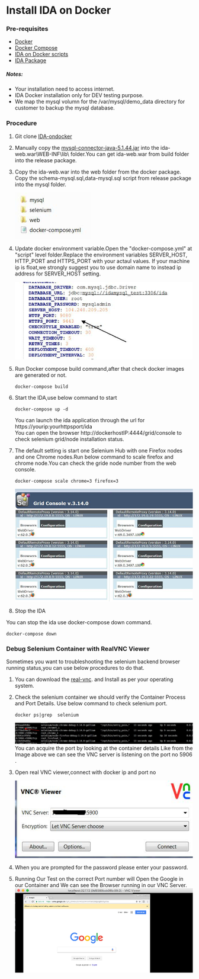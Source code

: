 # Install IDA on Docker

### Pre-requisites

* [Docker](https://docs.docker.com/install/)   
* [Docker Compose](https://docs.docker.com/compose/install/)  
* [IDA on Docker scripts](https://github.com/sdc-china/IDA-ondocker)   
* [IDA Package](https://ibm.ent.box.com/folder/49559338541)    

##### Notes:
- Your installation need to access internet. 
- IDA Docker installation only for DEV testing purpose.       
- We map the mysql volumn for the /var/mysql/demo_data directory for customer to backup the mysql database.     


### Procedure

1. Git clone [IDA-ondocker](https://github.com/sdc-china/IDA-ondocker) 

2. Manually copy the [mysql-connector-java-5.1.44.jar](http://central.maven.org/maven2/mysql/mysql-connector-java/5.1.44/mysql-connector-java-5.1.44.jar) into the ida-web.war\WEB-INF\lib\ folder.You can get ida-web.war from  build folder into the release package.  

3. Copy the ida-web.war into the web folder from the docker package. Copy the schema-mysql.sql,data-mysql.sql script from release package into the mysql folder.   

    ![dockerpackage]
 
    
4. Update docker environment variable.Open the "docker-compose.yml" at "script" level folder.Replace the environment variables SERVER_HOST, HTTP_PORT and HTTPS_PORT with your actaul values. If your machine ip is float,we strongly suggest you to use domain name to instead ip address for SERVER_HOST setting.           

     ![dockerEnv]   
 
5. Run Docker compose build command,after that check docker images are generated or not.             

   ``` 
   docker-compose build
   ```    

6. Start the IDA,use below command to start    

   ``` 
   docker-compose up -d
   ```  
   You can launch the ida application through the url for https://yourip:yourhttpsport/ida     
   You can open the browser http://dockerhostIP:4444/grid/console to check selenium grid/node installation status.           
   
7.  The default setting is start one Selenium Hub with one Firefox nodes and one Chrome nodes.Run below command to scale  firefox and chrome node.You can check the gride node number from the web console.       

    ```  
    docker-compose scale chrome=3 firefox=3
    ```          
    ![seleniumNode]        
8. Stop the IDA   
  
You can stop the ida use docker-compose down command.   

   ``` 
   docker-compose down 
   ```  
### Debug Selenium Container with RealVNC Viewer

Sometimes you want to troubleshooting the selenium backend browser running status,you can use below procedures to do that.

1. You can download the [real-vnc](https://www.realvnc.com/en/connect/download/viewer). and Install as per your operating system.  
2. Check  the selenium container we should verify the Container Process and Port Details. Use below command to check selenium port.
 
   ``` 
   docker ps|grep  selenium
   ```      
   ![seleniumPort]   
   You can acquire the port by looking at the container details Like from the Image above we can see the VNC server is listening on the port no 5906 .    
  
3. Open real VNC viewer,connect with docker ip and port no 

    ![vncviewer]  
    
4. When you are prompted for the password please enter your password.     
5. Running Our Test on the correct Port number will Open the Google in our Container and We can see the Browser running in our VNC Server.   
    ![vncviewerbrowser] 
    
[dockerpackage]: images/dockerpackage.png 
[seleniumNode]: images/selenium_node.png
[dockerEnv]: images/dockerenv.png
[seleniumPort]: images/seleniumgrid.png
[vncviewer]: images/vncviewer.png
[vncviewerbrowser]: images/vnc-view-browser.png

